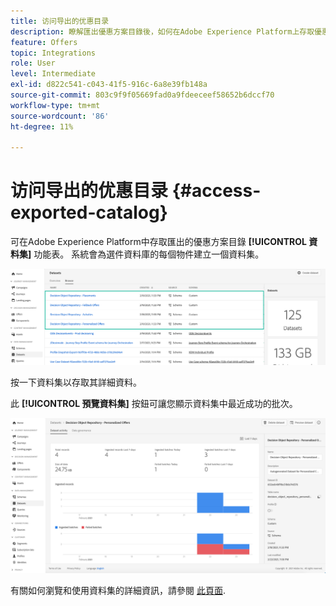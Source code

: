 ```yaml
---
title: 访问导出的优惠目录
description: 瞭解匯出優惠方案目錄後，如何在Adobe Experience Platform上存取優惠方案目錄
feature: Offers
topic: Integrations
role: User
level: Intermediate
exl-id: d822c541-c043-41f5-916c-6a8e39fb148a
source-git-commit: 803c9f9f05669fad0a9fdeeceef58652b6dccf70
workflow-type: tm+mt
source-wordcount: '86'
ht-degree: 11%

---
```


# 访问导出的优惠目录 {#access-exported-catalog}

可在Adobe Experience Platform中存取匯出的優惠方案目錄 **[!UICONTROL 資料集]** 功能表。 系統會為選件資料庫的每個物件建立一個資料集。

![](../assets/datasets-list.png)

按一下資料集以存取其詳細資料。

此 **[!UICONTROL 預覽資料集]** 按鈕可讓您顯示資料集中最近成功的批次。

![](../assets/dataset-activity.png)

有關如何瀏覽和使用資料集的詳細資訊，請參閱 [此頁面](../../data/get-started-datasets.md).
